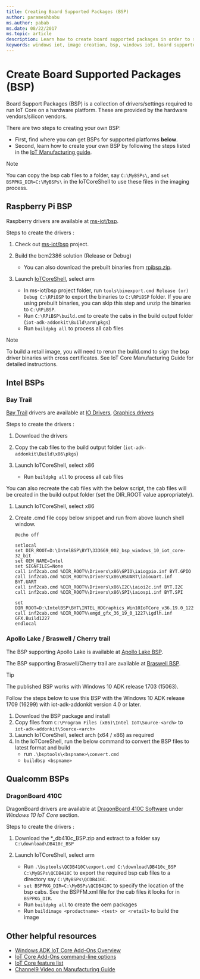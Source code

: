 ```yaml
---
title: Creating Board Supported Packages (BSP)
author: parameshbabu
ms.author: pabab
ms.date: 08/22/2017
ms.topic: article
description: Learn how to create board supported packages in order to start assembling and manufacturing your device.
keywords: windows iot, image creation, bsp, windows iot, board supported package 
---
```


# Create Board Supported Packages (BSP)
Board Support Packages (BSP) is a collection of drivers/settings required to run IoT Core on a hardware platform. These are provided by the hardware vendors/silicon vendors.

There are two steps to creating your own BSP:

* First, find where you can get BSPs for supported platforms **below**.
* Second, learn how to create your own BSP by following the steps listed in the [IoT Manufacturing guide](https://docs.microsoft.com/windows-hardware/manufacture/iot/create-a-new-bsp).

> [!NOTE]
> You can copy the bsp cab files to a folder, say `C:\MyBSPs\`, and `set BSPPKG_DIR=C:\MyBSPs\` in the IoTCoreShell to use these files in the imaging process.

## Raspberry Pi BSP
Raspberry drivers are available at [ms-iot/bsp](https://github.com/ms-iot/bsp).

Steps to create the drivers :

1. Check out [ms-iot/bsp](https://github.com/ms-iot/bsp) project.
2. Build the bcm2386 solution (Release or Debug)
    * You can also download the prebuilt binaries from [rpibsp.zip](https://github.com/ms-iot/iot-adk-addonkit/releases/download/RPiBSP/rpibsp.zip). 
3. Launch [IoTCoreShell](https://github.com/ms-iot/iot-adk-addonkit), select arm

    * In ms-iot/bsp project folder, run `tools\binexport.cmd Release (or) Debug C:\RPiBSP` to export the binaries to `C:\RPiBSP` folder. If you are using prebuilt binaries, you can skip this step and unzip the binaries to `C:\RPiBSP`.
    * Run `C:\RPiBSP\build.cmd` to create the cabs in the build output folder (`iot-adk-addonkit\Build\arm\pkgs`)
    * Run `buildpkg all` to process all cab files

> [!NOTE]
> To build a retail image, you will need to rerun the build.cmd to sign the bsp driver binaries with cross certificates. See IoT Core Manufacturing Guide for detailed instructions.

## Intel BSPs

### Bay Trail

[Bay Trail](https://www.intel.com/content/www/us/en/embedded/products/bay-trail/overview.html) drivers are available at [IO Drivers](https://downloadcenter.intel.com/download/25618), [Graphics drivers](https://downloadcenter.intel.com/download/25606)

Steps to create the drivers :

1. Download the drivers
2. Copy the cab files to the build output folder (`iot-adk-addonkit\Build\x86\pkgs`)
3. Launch IoTCoreShell, select x86

    * Run `buildpkg all` to process all cab files

You can also recreate the cab files with the below script, the cab files will be created in the build output folder
(set the DIR_ROOT value appropriately).

1. Launch IoTCoreShell, select x86
2. Create .cmd file copy below snippet and run from above launch shell window.

    ```
    @echo off

    setlocal
    set DIR_ROOT=D:\IntelBSP\BYT\333669_002_bsp_windows_10_iot_core-32_bit
    set OEM_NAME=Intel
    set SIGNFILES=None
    call inf2cab.cmd %DIR_ROOT%\Drivers\x86\GPIO\iaiogpio.inf BYT.GPIO
    call inf2cab.cmd %DIR_ROOT%\Drivers\x86\HSUART\iaiouart.inf BYT.UART
    call inf2cab.cmd %DIR_ROOT%\Drivers\x86\I2C\iaioi2c.inf BYT.I2C
    call inf2cab.cmd %DIR_ROOT%\Drivers\x86\SPI\iaiospi.inf BYT.SPI

    set DIR_ROOT=D:\IntelBSP\BYT\INTEL_HDGraphics_Win10IoTCore_v36.19.0_1227_PV
    call inf2cab.cmd %DIR_ROOT%\emgd_gfx_36_19_0_1227\igdlh.inf GFX.Build1227
    endlocal
    ```

### Apollo Lake / Braswell / Cherry trail

The BSP supporting Apollo Lake is available at [Apollo Lake BSP](https://www.intel.com/content/www/us/en/embedded/products/apollo-lake/technical-library.html).

The BSP supporting Braswell/Cherry trail are available at [Braswell BSP](https://www.intel.com/content/www/us/en/embedded/products/braswell/software-and-drivers.html).

> [!TIP]
> The published BSP works with Windows 10 ADK release 1703 (15063).

Follow the steps below to use this BSP with the Windows 10 ADK release 1709 (16299) with iot-adk-addonkit version 4.0 or later.

1. Download the BSP package and install 
2. Copy files from `C:\Program Files (x86)\Intel IoT\Source-<arch>` to `iot-adk-addonkit\Source-<arch>` 
3. Launch IoTCoreShell, select arch (x64 / x86) as required 
4. In the IoTCoreShell, run the below command to convert the BSP files to latest format and build
    * run `.\bsptools\<bspname>\convert.cmd`
    * `buildbsp <bspname>`

## Qualcomm BSPs

### DragonBoard 410C

DragonBoard drivers are available at [DragonBoard 410C Software](https://developer.qualcomm.com/hardware/dragonboard-410c/software) under *Windows 10 IoT Core* section.

Steps to create the drivers :

1. Download the *_db410c_BSP.zip and extract to a folder say `C:\download\DB410c_BSP`
2. Launch IoTCoreShell, select arm

    * Run `.\bsptools\QCDB410C\export.cmd C:\download\DB410c_BSP C:\MyBSPs\QCDB410C` to export the required bsp cab files to a directory say `C:\MyBSPs\QCDB410C`.
    * `set BSPPKG_DIR=C:\MyBSPs\QCDB410C` to specify the location of the bsp cabs. See the BSPFM.xml file for the cab files it looks for in `BSPPKG_DIR`.
    * Run `buildpkg all` to create the oem packages
    * Run `buildimage <productname> <test> or <retail>` to build the image 

## Other helpful resources

* [Windows ADK IoT Core Add-Ons Overview](https://docs.microsoft.com/windows-hardware/manufacture/iot/iot-core-adk-addons)
* [IoT Core Add-Ons command-line options](https://msdn.microsoft.com/windows/hardware/commercialize/manufacture/iot/iot-core-adk-addons-command-line-options)
* [IoT Core feature list](https://docs.microsoft.com/windows-hardware/manufacture/iot/iot-core-feature-list)
* [Channel9 Video on Manufacturing Guide](https://channel9.msdn.com/events/Build/2017/B8085)
